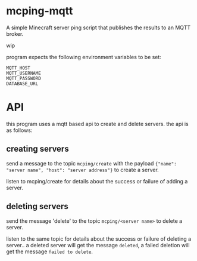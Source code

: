 # mcping-mqtt

A simple Minecraft server ping script that publishes the results to an MQTT broker.

wip

program expects the following environment variables to be set:
```
MQTT_HOST
MQTT_USERNAME
MQTT_PASSWORD
DATABASE_URL
```

# API
this program uses a mqtt based api to create and delete servers. the api is as follows:

## creating servers

send a message to the topic `mcping/create` with the payload `{"name": "server name", "host": "server address"}` to create a server.

listen to mcping/create for details about the success or failure of adding a server. 

## deleting servers

send the message 'delete' to the topic `mcping/<server name>` to delete a server. 

listen to the same topic for details about the success or failure of deleting a server.. a deleted server will get the message `deleted`, a failed deletion will get the message `failed to delete`.